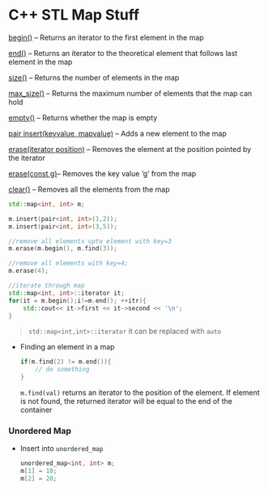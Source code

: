 # C++ STL Map Stuff

[begin()](https://www.geeksforgeeks.org/mapbegin-end-c-stl/) – Returns an iterator to the first element in the map

[end()](https://www.geeksforgeeks.org/mapbegin-end-c-stl/) – Returns an iterator to the theoretical element that follows last element in the map

[size()](https://www.geeksforgeeks.org/mapsize-c-stl/) – Returns the number of elements in the map

[max_size()](https://www.geeksforgeeks.org/map-max_size-in-c-stl/) – Returns the maximum number of elements that the map can hold

[empty()](https://www.geeksforgeeks.org/mapempty-c-stl/) – Returns whether the map is empty

[pair insert(keyvalue, mapvalue)](https://www.geeksforgeeks.org/map-insert-in-c-stl/) – Adds a new element to the map

[erase(iterator position)](https://www.geeksforgeeks.org/map-erase-function-in-c-stl/) – Removes the element at the position pointed by the iterator

[erase(const g)](https://www.geeksforgeeks.org/map-erase-function-in-c-stl/)– Removes the key value ‘g’ from the map

[clear()](https://www.geeksforgeeks.org/mapclear-c-stl/) – Removes all the elements from the map

```c++
std::map<int, int> m;

m.insert(pair<int, int>(1,2));
m.insert(pair<int, int>(3,5));

//remove all elements upto element with key=3
m.erase(m.begin(), m.find(3));

//remove all elements with key=4;
m.erase(4);

//iterate through map
std::map<int, int>::iterator it;
for(it = m.begin();i!=m.end(); ++itr){
    std::cout<< it->first << it->second << '\n';
}
```
> `std::map<int,int>::iterator` it can be replaced with `auto`

- Finding an element in a map

  ```c++
  if(m.find(2) != m.end()){
      // do something
  }
  ```

  `m.find(val)` returns an iterator to the position of the element. If element is not found, the returned iterator will be equal to the end of the container





### Unordered Map

- Insert into `unordered_map` 

  ```c++
  unordered_map<int, int> m;
  m[1] = 10;
  m[2] = 20;
  
  ```

  